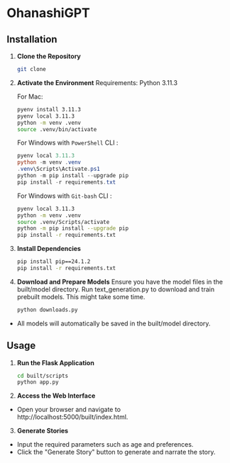 # OhanashiGPT


## Installation

1. **Clone the Repository**

   ```bash
   git clone
   ```

2. **Activate the Environment**
   Requirements: Python 3.11.3
   
   For Mac:
   ```bash
   pyenv install 3.11.3
   pyenv local 3.11.3
   python -m venv .venv
   source .venv/bin/activate
   ```
   
   For Windows with `PowerShell` CLI :

    ```PowerShell
    pyenv local 3.11.3
    python -m venv .venv
    .venv\Scripts\Activate.ps1
    python -m pip install --upgrade pip
    pip install -r requirements.txt
    ```

    For Windows with `Git-bash` CLI :
  
    ```BASH
    pyenv local 3.11.3
    python -m venv .venv
    source .venv/Scripts/activate
    python -m pip install --upgrade pip
    pip install -r requirements.txt
    ```

3. **Install Dependencies**

   ```bash
   pip install pip==24.1.2
   pip install -r requirements.txt
    ```

4. **Download and Prepare Models**
Ensure you have the model files in the built/model directory. Run text_generation.py to download and train prebuilt models. This might take some time.

   ```bash
   python downloads.py  
    ```

*   All models will automatically be saved in the built/model directory. 

## Usage

1. **Run the Flask Application**

   ```bash
   cd built/scripts
   python app.py  
   ```

2. **Access the Web Interface**

*   Open your browser and navigate to http://localhost:5000/built/index.html.

3. **Generate Stories**

*   Input the required parameters such as age and preferences.
*   Click the "Generate Story" button to generate and narrate the story.
